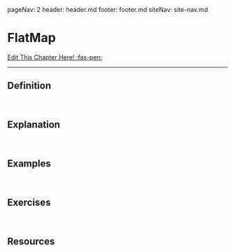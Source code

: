 <frontmatter>
  pageNav: 2
  header: header.md
  footer: footer.md
  siteNav: site-nav.md
</frontmatter>

<br> 

# FlatMap
[Edit This Chapter Here! :fas-pen:](https://github.com/nus-cs-2030/ay1920-s2/edit/master/contents/textbook/lecture07/flatMap.md)
<hr>

## Definition
<!-- Content for Definitions will be here -->

<br> 

## Explanation
<!-- Content for Explanations will be here -->

<br>

## Examples
<!-- Content for Examples will be here -->

<br>

## Exercises
<!-- Content for Exercises will be here -->

<br>

## Resources
<!-- Content for Resources will be here -->

<br>